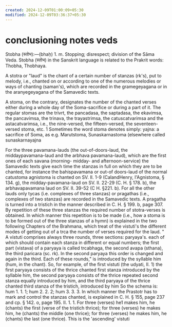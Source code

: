 ```yaml
---
created: 2024-12-09T01:00:09+05:30
modified: 2024-12-09T03:36:37+05:30
---
```


# conclusioning notes veds

Stobha (स्तोभ):—(bhaḥ) 1. m. Stopping; disrespect; division of the Sāma Veda. Stobha (स्तोभ) in the Sanskrit language is related to the Prakrit words: Thobha, Thobhaya.

A stotra or "laud" is the chant of a certain number of stanzas (rk's), put to melody, i.e., chanted on or according to one of the numerous melodies or ways of chanting (saman's), which are recorded in the gramegeyagana or in the aranyegeyagana of the Samavedic texts.

A stoma, on the contrary, designates the number of the chanted verses either during a whole day of the Soma-sacrifice or during a part of it. The regular stomas are the trivrt, the pancadasa, the saptadasa, the ekavimsa, the pancavimsa, the trinava, the trayastrimsa, the catuscatvarimsa and the astacatvarimsa, i.e., the nine-versed, the fifteen-versed, the seventeen-versed stoma, etc. 1 Sometimes the word stoma denotes simply: yajna: a sacrifice of Soma, as e.g. Marutstoma, Sunaskarnastoma (elsewhere called sunaskarnayajna

For the three pavamana-lauds (the out-of-doors-laud, the middaypavamana-laud and the arbhava pavamana-laud), which are the first ones of each savana (morning- midday- and afternoon-service) the Samavedic texts give each time the stanzas in full on which they are to be chanted, for instance the bahispavamana or out-of doors-laud of the normal catustoma agnistoma is chanted on SV. II. 1-9 (CalandHenry, l'Agnistoma, § 134. g), the midday-pavamana-laud on SV. II. 22-29 (C. H. § 178. b), the arbhavapavamana laud on SV. II. 39-52 (C H. §221. b). For all the other lauds only tycas (i.e. complexes of three stanzas) or pragathas (i.e., complexes of two stanzas) are recorded in the Samavedic texts. A pragatha is turned into a tristich in the manner described in C. H. § 199. b, page 307. By repetition of these three stanzas the required number of stotra-verses is obtained. In which manner this repetition is to be made (i.e., how a stoma is to be formed out of the three stanzas of a hymn) is explained in the two following Chapters of the Brahmana, which treat of the vistuti's the different modes of getting out of a trca the number of verses required for the laud. " A vistuti comprises always three rounds, three sections: paryaya's. each of which should contain each stanza in different or equal numbers; the first part (vistava) of a paryaya is called trcabhaga, the second avapa (sthana), the third paricara (sc. rk). In the second paryaya this order is changed and again in the third. Each of these rounds," is introduced by the syllable him (hum, in the chant). So, for example, of the first vistuti (the udyati, II. 1) the first paryaya consists of the thrice chanted first stanza introduced by the syllable him, the second paryaya consists of the thrice repeated second stanza equally introduced by him, and the third paryaya of the thrice chanted third stanza of the tristich, introduced by him So the schema is: hum 1. 1. 1; hum 2. 2. 2; hum 3. 3. 3. In which manner the Prastotr has to mark and control the stanzas chanted, is explained in C. H. § 155, page 237 and cp. § 142. o, page 195. II. 1. 1. For three (verses) he1 makes him, he (chants) the first (verse of the tristich thrice); for three (verses) he makes him, he (chants) the middle (one thrice); for three (verses) he makes him, he (chants) the last (one thrice). This is the 'ascending' vistuti
